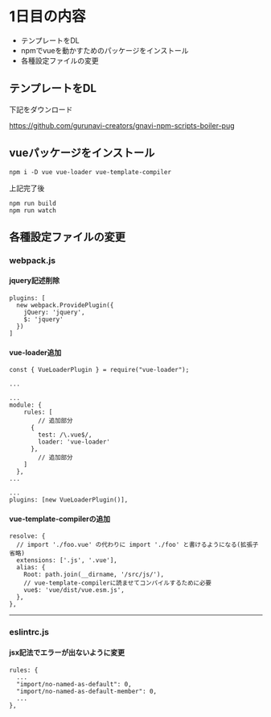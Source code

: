 # 1日目の内容

- テンプレートをDL
- npmでvueを動かすためのパッケージをインストール
- 各種設定ファイルの変更


## テンプレートをDL

下記をダウンロード

https://github.com/gurunavi-creators/gnavi-npm-scripts-boiler-pug


## vueパッケージをインストール

```
npm i -D vue vue-loader vue-template-compiler
```

上記完了後

```
npm run build
npm run watch
```


## 各種設定ファイルの変更

### webpack.js

#### jquery記述削除

```
plugins: [
  new webpack.ProvidePlugin({
    jQuery: 'jquery',
    $: 'jquery'
  })
]
```

#### vue-loader追加

```
const { VueLoaderPlugin } = require("vue-loader");

...

...
module: {
    rules: [
        // 追加部分
      {
        test: /\.vue$/,
        loader: 'vue-loader'
      },
        // 追加部分
    ]
  },
...

...
plugins: [new VueLoaderPlugin()],
```

#### vue-template-compilerの追加

```
resolve: {
  // import './foo.vue' の代わりに import './foo' と書けるようになる(拡張子省略)
  extensions: ['.js', '.vue'],
  alias: {
    Root: path.join(__dirname, '/src/js/'),
    // vue-template-compilerに読ませてコンパイルするために必要
    vue$: 'vue/dist/vue.esm.js',
  },
},
```

---

### eslintrc.js

#### jsx記法でエラーが出ないように変更

```
rules: {
  ...
  "import/no-named-as-default": 0,
  "import/no-named-as-default-member": 0,
  ...
},
```
